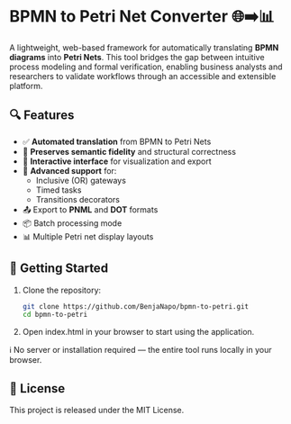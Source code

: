 # BPMN to Petri Net Converter 🌐➡️📊

A lightweight, web-based framework for automatically translating **BPMN diagrams** into **Petri Nets**. This tool bridges the gap between intuitive process modeling and formal verification, enabling business analysts and researchers to validate workflows through an accessible and extensible platform.

## 🔍 Features

- ✅ **Automated translation** from BPMN to Petri Nets
- 🎯 **Preserves semantic fidelity** and structural correctness
- 🔄 **Interactive interface** for visualization and export
- 🔧 **Advanced support** for:
  - Inclusive (OR) gateways
  - Timed tasks
  - Transitions decorators
- 📤 Export to **PNML** and **DOT** formats
- 📦 Batch processing mode
- 📊 Multiple Petri net display layouts

## 🚀 Getting Started

1. Clone the repository:
   ```bash
   git clone https://github.com/BenjaNapo/bpmn-to-petri.git
   cd bpmn-to-petri
2. Open index.html in your browser to start using the application.

ℹ️ No server or installation required — the entire tool runs locally in your browser.

## 📄 License
This project is released under the MIT License.